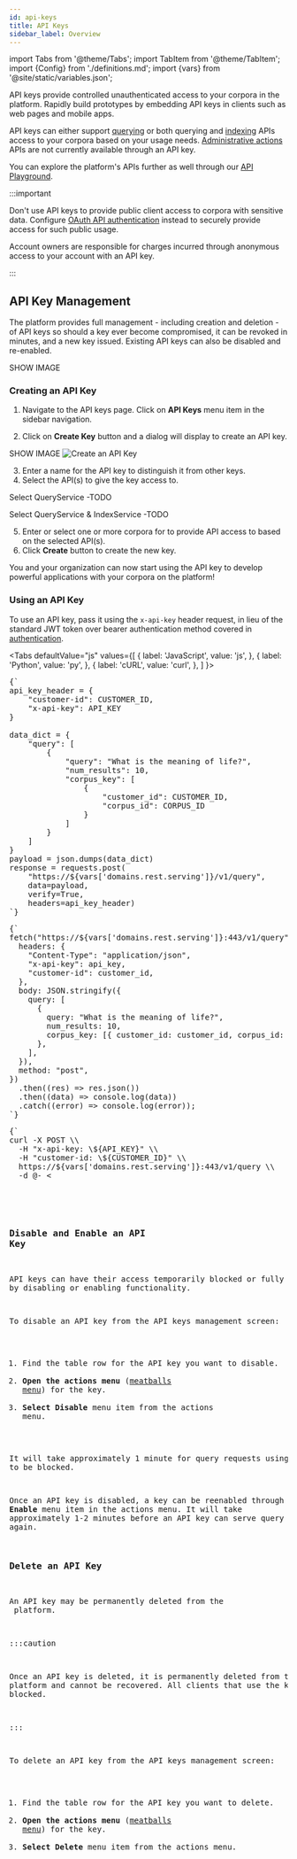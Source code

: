 ```yaml
---
id: api-keys
title: API Keys
sidebar_label: Overview
---
```


import Tabs from '@theme/Tabs';
import TabItem from '@theme/TabItem';
import {Config} from './definitions.md';
import {vars} from '@site/static/variables.json';

API keys provide controlled unauthenticated access to your corpora in the <Config v="names.product"/> platform. Rapidly build prototypes by embedding API keys in clients such as web pages and mobile apps. 

API keys can either support [querying](search-apis/search.md) or both querying and [indexing](indexing-apis/indexing.md) APIs access to your corpora based on your usage needs. [Administrative actions](admin-apis/admin.md) APIs are not currently available through an API key.  

You can explore the <Config v="names.product"/> platform's APIs further as well through our [API Playground](rest-api/). 

:::important

Don't use API keys to provide public client access to corpora with sensitive data. Configure [OAuth API authentication](authentication.md) instead to securely provide access for such public usage.

Account owners are responsible for charges incurred through anonymous access to
your account with an API key.

:::

## API Key Management

The platform provides full management - including creation and deletion - of API keys so should a key ever become compromised, it can be revoked in minutes, and a new key issued. Existing API keys can also be disabled and re-enabled. 


SHOW IMAGE
<!--
![API Keys](/img/api_key-empty.png)
-->

### Creating an API Key

1. Navigate to the API keys page. Click on **API Keys** menu item in the sidebar navigation. 

2. Click on **Create Key** button and a dialog will display to create an API key.

SHOW IMAGE
![Create an API Key](/img/api_key_new.png)

3. Enter a name for the API key to distinguish it from other keys.
4. Select the API(s) to give the key access to. 

Select QueryService -TODO

Select QueryService & IndexService -TODO

5. Enter or select one or more corpora for to provide API access to based on the selected API(s). 
6. Click **Create** button to create the new key. 

You and your organization can now start using the API key to develop powerful applications with your corpora on the <Config v="names.product"/> platform!

### Using an API Key

To use an API key, pass it using the `x-api-key` header request, in lieu of the
standard JWT token over bearer authentication method covered in
[authentication](authentication.md).

<Tabs
  defaultValue="js"
  values={[
    { label: 'JavaScript', value: 'js', },
    { label: 'Python', value: 'py', },
    { label: 'cURL', value: 'curl', },
  ]
}>
<TabItem value="py">
<pre>
{`
api_key_header = {
    "customer-id": CUSTOMER_ID,
    "x-api-key": API_KEY
}
 
data_dict = {
    "query": [
        {
            "query": "What is the meaning of life?",
            "num_results": 10,
            "corpus_key": [
                {
                    "customer_id": CUSTOMER_ID,
                    "corpus_id": CORPUS_ID
                }
            ]
        }
    ]
}
payload = json.dumps(data_dict)
response = requests.post(
    "https://${vars['domains.rest.serving']}/v1/query",
    data=payload,
    verify=True,
    headers=api_key_header)
`}
</pre>

</TabItem>
<TabItem value="js">

<pre>
{`
fetch("https://${vars['domains.rest.serving']}:443/v1/query", {
  headers: {
    "Content-Type": "application/json",
    "x-api-key": api_key,
    "customer-id": customer_id,
  },
  body: JSON.stringify({
    query: [
      {
        query: "What is the meaning of life?",
        num_results: 10,
        corpus_key: [{ customer_id: customer_id, corpus_id: corpus_id }],
      },
    ],
  }),
  method: "post",
})
  .then((res) => res.json())
  .then((data) => console.log(data))
  .catch((error) => console.log(error));
`}
</pre>
</TabItem>
<TabItem value="curl">
<pre>
{`
curl -X POST \\
  -H "x-api-key: \${API_KEY}" \\
  -H "customer-id: \${CUSTOMER_ID}" \\
  https://${vars['domains.rest.serving']}:443/v1/query \\
  -d @- <<END;
  {
    "query": [
      { "query": "What is the meaning of life?",
        "num_results": 10,
        "corpus_key": [{"customer_id": \${CUSTOMER_ID}, "corpus_id": \${CORPUS_ID}}]
      }
    ]
  }
END
`}
</pre>

</TabItem>
</Tabs>

### Disable and Enable an API Key

API keys can have their access temporarily blocked or fully restored by disabling or enabling functionality. 

To disable an API key from the API keys management screen:
1. Find the table row for the API key you want to disable.
2. **Open the actions menu** ([meatballs menu](https://uxpickle.com/significance-of-the-three-dots-or-ellipses-in-ui-design/)) for the key.
3. **Select Disable** menu item from the actions menu.

It will take approximately 1 minute for query requests using this key to be blocked.

Once an API key is disabled, a key can be reenabled through the **Enable** menu item in the actions menu. It will take approximately 1-2 minutes before an API key can serve query traffic again.

### Delete an API Key

An API key may be permanently deleted from the <Config v="names.product"/> platform. 

:::caution

Once an API key is deleted, it is permanently deleted from the platform and cannot be recovered. 
All clients that use the key will be blocked.

:::

To delete an API key from the API keys management screen:
1. Find the table row for the API key you want to delete.
2. **Open the actions menu** ([meatballs menu](https://uxpickle.com/significance-of-the-three-dots-or-ellipses-in-ui-design/)) for the key.
3. **Select Delete** menu item from the actions menu.

